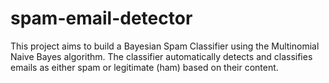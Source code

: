 # spam-email-detector
This project aims to build a Bayesian Spam Classifier using the Multinomial Naive Bayes algorithm. The classifier automatically detects and classifies emails as either spam or legitimate (ham) based on their content.
